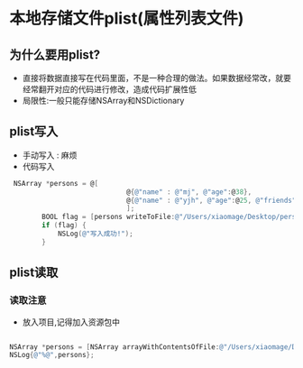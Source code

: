 # 本地存储文件plist(属性列表文件)
## 为什么要用plist?
* 直接将数据直接写在代码里面，不是一种合理的做法。如果数据经常改，就要经常翻开对应的代码进行修改，造成代码扩展性低
* 局限性:一般只能存储NSArray和NSDictionary

## plist写入
* 手动写入 : 麻烦
* 代码写入
```objectivec
 NSArray *persons = @[
                             @{@"name" : @"mj", @"age":@38},
                             @{@"name" : @"yjh", @"age":@25, @"friends":@[@"大神11期", @"sz"]}
                             ];
        BOOL flag = [persons writeToFile:@"/Users/xiaomage/Desktop/persons.plist" atomically:YES];
        if (flag) {
            NSLog(@"写入成功!");
        }
```

## plist读取

### 读取注意
* 放入项目,记得加入资源包中

```objectivec

NSArray *persons = [NSArray arrayWithContentsOfFile:@"/Users/xiaomage/Desktop/persons.plist"];
NSLog{@"%@",persons};

```


